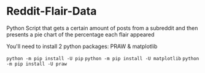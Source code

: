 # Reddit-Flair-Data
Python Script that gets a certain amount of posts from a subreddit and then presents a pie chart of the percentage each flair appeared

You'll need to install 2 python packages: PRAW & matplotlib

`python -m pip install -U pip`
`python -m pip install -U matplotlib`
`python -m pip install -U praw`
